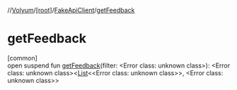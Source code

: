 //[Volyum](../../../index.md)/[[root]](../index.md)/[FakeApiClient](index.md)/[getFeedback](get-feedback.md)

# getFeedback

[common]\
open suspend fun [getFeedback](get-feedback.md)(filter: &lt;Error class: unknown class&gt;): &lt;Error class: unknown class&gt;&lt;[List](https://kotlinlang.org/api/core/kotlin-stdlib/kotlin.collections/-list/index.html)&lt;&lt;Error class: unknown class&gt;&gt;, &lt;Error class: unknown class&gt;&gt;